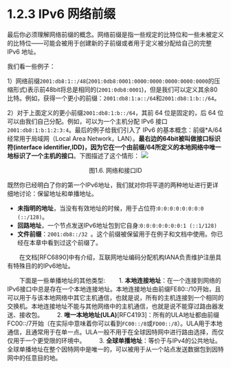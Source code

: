 # 1.2.3 IPv6 网络前缀

最后你必须理解网络前缀的概念。网络前缀是指一些规定的比特位和一些未被定义的比特位——可能会被用于创建新的子前缀或者用于定义被分配给自己的完整 IPv6 地址。

我们看一些例子：

1）网络前缀```2001:db8:1::/48```(```2001:0db8:0001:0000:0000:0000:0000:0000```的压缩形式)表示前48bit将总是相同的(```2001:0db8:0001```)，但是我们可以定义其余80 比特。例如，获得一个更小的前缀：```2001:db8:1:a::/64```和```2001:db8:1:b::/64```。

2）对于上面定义的更小前缀```2001:db8:1:b::/64```，其前 64 位是固定的，后 64 位可以由我们自己分配。例如，可以为一个主机分配 IPv6 接口```2001:db8:1:b:1:2:3:4```。最后的例子给我们引入了 IPv6 的基本概念：前缀\*A/64经常用于局域网（Local Area Network，LAN）。**最右边的64bit被叫做接口标识符(interface identifier,IDD)，因为它在一个由前缀/64所定义的本地网络中唯一地标识了一个主机的接口**。下图描述了这个情形：
![](image0004.png)
<center>图1.6. 网络和接口ID</center>

既然你已经明白了你的第一个IPv6地址，我们就对你将平道的两种地址进行更详细地讨论：保留地址和单播地址。

* **未指明的地址**，当没有有效地址的时候，用于占位符:```0:0:0:0:0:0:0:0 (::/128)```。
* **回路地址**，一个节点发送IPv6地址包到它自身:```0:0:0:0:0:0:0:1 (::1/128)```
* **文件前缀**：```2001:db8::/32 ```。这个前缀被保留用于在例子和文档中使用。你已经在本章中看到过这个前缀了。

　　在文档[RFC6890]中有介绍，互联网地址编码分配机构IANA负责维护注册具有特殊目的的IPv6地址。
 
　　下面是一些单播地址的其他类型:
　　1. **本地连接地址**：在一个连接到网络的IPv6接口中总是存在一个本地连接地址。本地连接地址由前缀FE80::/10开始，且可以用于与该本地网络中其它主机通信，也就是说，所有的主机连接到一个相同的交换机。本地连接地址不能与其他网络中的主机通信，也就是说不能穿过路由器发送、接收包。
　　2. **唯一本地地址(ULA)**[RFC4193]：所有的ULA地址都由前缀FC00::/7开始（在实际中意味着你可以看到```FC00::/8```或```FD00::/8```）。ULA用于本地通信，且通常用于在单一点。ULA一般不用于在全球因特网中进行路由选择，而仅仅用于一个更受限的环境中。
　　3. **全球单播地址**：等价于与IPv4的公共地址。全球单播地址在整个因特网中是唯一的，可以被用于从一个站点发送数据包到因特网中的任意目的地。


